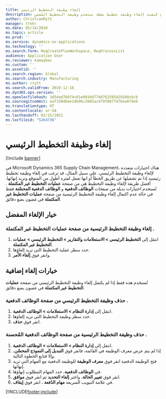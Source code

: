 ```yaml
---
title: إلغاء وظيفة التخطيط الرئيسي
description: يشرح هذا الموضوع كيفية إلغاء وظيفة تخطيط نشطة تستخدم وظيفة التخطيط المُضمن.
author: ChristianRytt
manager: tfehr
ms.date: 05/14/2020
ms.topic: article
ms.prod: ''
ms.service: dynamics-ax-applications
ms.technology: ''
ms.search.form: ReqCreatePlanWorkspace, ReqProcessList
audience: Application User
ms.reviewer: kamaybac
ms.custom: ''
ms.assetid: ''
ms.search.region: Global
ms.search.industry: Manufacturing
ms.author: crytt
ms.search.validFrom: 2019-12-16
ms.dyn365.ops.version: ''
ms.openlocfilehash: 3d5dad766f4c01e993dd77dd762595b29208c6cb
ms.sourcegitcommit: eaf330dbee1db96c20d5ac479f007747bea079eb
ms.translationtype: HT
ms.contentlocale: ar-SA
ms.lasthandoff: 02/15/2021
ms.locfileid: "5264736"
---
```

# <a name="cancel-a-master-planning-job"></a>إلغاء وظيفة التخطيط الرئيسي

[!include [banner](../includes/banner.md)]

في Microsoft Dynamics 365 Supply Chain Management، هناك اختيارات متعددة لإلغاء وظيفة التخطيط الرئيسي. على سبيل المثال، قد ترغب في إلغاء وظيفة تخطيط رئيسيه إذا تم تشغيلها عن طريق الخطأ أو انها تعمل لفتره أطول من المتوقع وتريد إنهائها. أفضل طريقة لإلغاء وظيفة التخطيط هي من صفحة **عمليات التخطيط غير المكتملة** . تُستخدم اختيارات بديلة من صفحات **الوظائف الدفعية‬** و **الوظائف الدفعية‬ المحسّنة** فقط في حالة عدم اكتمال إلغاء وظيفة التخطيط الرئيسية من صفحة **عمليات التخطيط غير المكتملة** في غضون بضع دقائق.

## <a name="preferred-cancel-option"></a>خيار الإلغاء المفضل
### <a name="cancel-master-planning-job-from-unfinished-planning-processes-page"></a>إلغاء وظيفة التخطيط الرئيسية من صفحة **عمليات التخطيط غير المكتملة** .
1. انتقل إلى **التخطيط الرئيسي‬ > الاستعلامات والتقارير‬ > التخطيط الرئيسي‬ > عمليات التخطيط غير المكتملة**.
2. حدد سطر عملية التخطيط التي تريد إلغاؤها.
3. وانقر فوق **إلغاء الأمر**.

## <a name="additional-cancel-options"></a>خيارات إلغاء إضافية
تُستخدم هذه فقط إذا لم يكتمل إلغاء وظيفة التخطيط الرئيسي من صفحة **عمليات التخطيط غير المكتملة** في غضون بضع دقائق.

### <a name="delete-master-planning-job-from-the-batch-jobs-page"></a>حذف وظيفة التخطيط الرئيسي من صفحة **الوظائف الدفعية** .
1. انتقل إلى **إدارة النظام > الاستعلامات > الوظائف الدفعية**.
2. حدد سطر وظيفة التخطيط التي تريد إلغاؤها.
3. انقر فوق **حذف**.

### <a name="abort-master-planning-job-task-from-the-batch-jobs-enhanced-page"></a>حذف وظيفة التخطيط الرئيسية من صفحة **الوظائف الدفعية المُحسنة** .
1. انتقل إلى **إدارة النظام > الاستعلامات > الوظائف الدفعية**.
2. إذا لم يتم عرض معرف الوظيفة في القائمة، فانقر فوق **التبديل إلى النموذج المحسّن**، وإلا فتابع الخطوة التالية.
3. فتح الوظيفة الدفعية انقر فوق **معرف الوظيفة** للوظيفة الدفعية مع المهام التي تريد إنهائها.
4. في **الوظائف الدفعية**، حدد المهام المطلوب إنهاؤها.
5. انقر فوق **تغيير الحالة**، واختر **إلغاء التحديد** ثم انقر فوق **موافق**.
6. في علامة التبويب السريعة **مهام الدُفعة** ، انقر فوق **إيقاف**.


[!INCLUDE[footer-include](../../includes/footer-banner.md)]